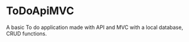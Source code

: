 # ToDoApiMVC

A basic To do application made with API and MVC with a local database, CRUD functions. 

